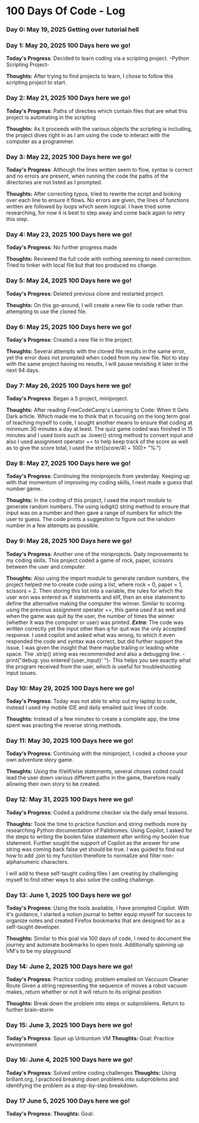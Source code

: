 # 100 Days Of Code - Log

### Day 0: May 19, 2025 Getting over tutorial hell

### Day 1: May 20, 2025 100 Days here we go!
**Today's Progress**: Decided to learn coding via a scripting project. -Python Scripting Project-

**Thoughts:** After trying to find projects to learn, I chose to follow this scripting project to start.

### Day 2: May 21, 2025 100 Days here we go!
**Today's Progress**: Paths of directies which contain files that are what this project is automating in the scripting

**Thoughts:** As it proceeds with the various objects the scripting is including, the project dives right in as I am using the code to interact with the computer as a programmer.

### Day 3: May 22, 2025 100 Days here we go!
**Today's Progress**: Although the lines written seem to flow, syntax is correct and no errors are present, when running the code the paths of the directories are not listed as I prompted.

**Thoughts:** After correcting typos, tried to rewrite the script and looking over each line to ensure it flows. No errors are given, the lines of functions written are followed by loops which seem logical. I have tried some researching, for now it is best to step away and come back again to retry this step.

### Day 4: May 23, 2025 100 Days here we go!
**Today's Progress**: No further progress made

**Thoughts:** Reviewed the full code with nothing seeming to need correction. Tried to tinker with local file but that too produced no change.

### Day 5: May 24, 2025 100 Days here we go!
**Today's Progress**: Deleted previous clone and restarted project.

**Thoughts:** On this go-around, I will create a new file to code rather than attempting to use the cloned file.

### Day 6: May 25, 2025 100 Days here we go!
**Today's Progress**: Created a new file in the project. 

**Thoughts:** Several attempts with the cloned file results in the same error, yet the error does not prompted when coded from my new file. Not to stay with the same project having no results, I will pause revisiting it later in the next 94 days.

### Day 7: May 26, 2025 100 Days here we go!
**Today's Progress**: Began a 5 project, miniproject. 

**Thoughts:** After reading FreeCodeCamp's Learning to Code: When It Gets Dark article. Which made me to think that in focusing on the long term goal of teaching myself to code, I sought another means to ensure that coding at minimum 30 minutes a day at least. The quiz game coded was finished in 15 minutes and I used tools such as .lower() string method to convert input and also I used assignment operator += to help keep track of the score as well as to give the score total, I used the str((score/4) +  100)+ "%.")

### Day 8: May 27, 2025 100 Days here we go!
**Today's Progress**: Continuing the miniprojects from yesterday. Keeping up with that momentum of improving my coding skills, I next made a guess that number game.

**Thoughts:** In the coding of this project, I used the import module to generate random numbers. The using isdigit() string method to ensure that input was on a number and then gave a range of numbers for which the user to guess. The code prints a suggestion to figure out the random number in a few attempts as possible. 

### Day 9: May 28, 2025 100 Days here we go!
**Today's Progress**: Another one of the miniprojects. Daily improvements to my coding skills. This project coded a game of rock, paper, scissors between the user and computer.

**Thoughts:** Also using the import module to generate random numbers, the project helped me to create code using a list, where rock = 0, paper = 1, scissors = 2. Then storing this list into a variable, the rules for which the user won was entered as if statements and elif, then an else statement to define the alternative making the computer the winner. Similar to scoring using the previous assignment operator +=, this game used it as well and when the game was quit by the user, the number of times the winner (whether it was the computer or user) was printed.
***Extra:*** The code was written correctly yet the input other than q for quit was the only accepted response. I used copilot and asked what was wrong, to which it even responded the code and syntax was correct, but did further support the issue. I was given the insight that there maybe trailing or leading white space. The .strip() string was recommended and also a debugging line. -print("debug: you entered'{user_input}' ")-   This helps you see exactly what the program received from the user, which is useful for troubleshooting input issues.  

### Day 10: May 29, 2025 100 Days here we go!
**Today's Progress**: Today was not able to whip out my laptop to code, instead I used my mobile IDE and daily emailed quiz lines of code.

**Thoughts:** Instead of a few minutes to create a complete app, the time spent was practing the reverse string methods.

### Day 11: May 30, 2025 100 Days here we go!
**Today's Progress**: Continuing with the miniproject, I coded a choose your own adventure story game.

**Thoughts:** Using the if/elif/else statements, several choses coded could lead the user down various different paths in the game, therefore really allowing their own story to be created.

### Day 12: May 31, 2025 100 Days here we go!
**Today's Progress**: Coded a palidrome checker via the daily email lessons.

**Thoughts:** Took the time to practice function and string methods more by researching Python documentation of Palidromes. Using Copilot, I asked for the steps to writing the boolen false statement after writing my boolen true statement.  Further sought the support of Copilot as the answer for one string was coming back false yet should be true.  I was guided to find out how to add .join to my function therefore to normalize and filter non-alphanumeric characters.

I will add to these self-taught coding files I am creating by challenging myself to find other ways to also solve the coding challenge.

### Day 13: June 1, 2025 100 Days here we go!
**Today's Progress**: Using the tools available, I have prompted Copilot. With it's guidance, I started a notion journal to better equip myself for success to organize notes and created Firefox bookmarks that are designed for as a self-taught developer.

**Thoughts:** Similar to this goal via 100 days of code, I need to document the journey and automate bookmarks to open tools. Additionally spinning up VM's to be my playground

### Day 14: June 2, 2025 100 Days here we go!
**Today's Progress**: Practice coding; problem emailed on Vaccuum Cleaner Route  Given a string representing the sequence of moves a robot vacuum makes, return whether or not it will return to its original position

**Thoughts:** Break down the problem into steps or subproblems. Return to further brain-storm

### Day 15: June 3, 2025 100 Days here we go!
**Today's Progress**: Spun up Unbuntum VM
**Thoughts:** Goal: Practice environment

### Day 16: June 4, 2025 100 Days here we go!
**Today's Progress**: Solved online coding challenges
**Thoughts:** Using brillant.org, I practiced breaking down problems into subproblems and identifying the problem as a step-by-step breakdown.

### Day 17 June 5, 2025 100 Days here we go!
**Today's Progress**: 
**Thoughts:** Goal: 

